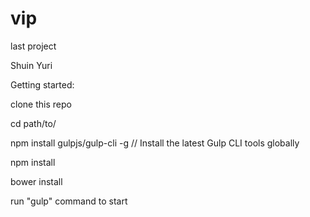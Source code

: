# vip
last project

Shuin Yuri

Getting started:

clone this repo

cd path/to/

npm install gulpjs/gulp-cli -g // Install the latest Gulp CLI tools globally

npm install

bower install

run "gulp" command to start
